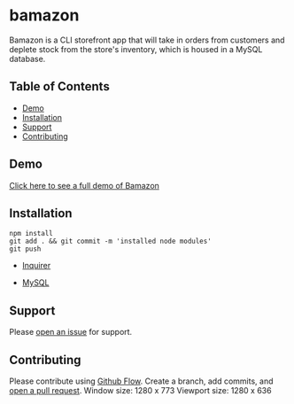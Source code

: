 # bamazon
Bamazon is a CLI storefront app that will take in orders from customers and deplete stock from the store's inventory, which is housed in a MySQL database.


## Table of Contents
- [Demo](#demo)
- [Installation](#installation)
- [Support](#support)
- [Contributing](#contributing)




## Demo
[Click here to see a full demo of Bamazon](https://www.youtube.com/watch?v=WZeTd8xHKsg)




## Installation


 ```
 npm install 
 git add . && git commit -m 'installed node modules'
 git push

 ```

* [Inquirer](https://www.npmjs.com/package/inquirer/v/0.2.3)

* [MySQL](https://www.npmjs.com/package/mysql)


  


## Support

Please [open an issue](https://github.com/zenwattage/bamazon/issues/new) for support.

## Contributing

Please contribute using [Github Flow](https://guides.github.com/introduction/flow/). Create a branch, add commits, and [open a pull request](https://github.com/zenwattage/bamazon/compare).
Window size: 1280 x 773
Viewport size: 1280 x 636